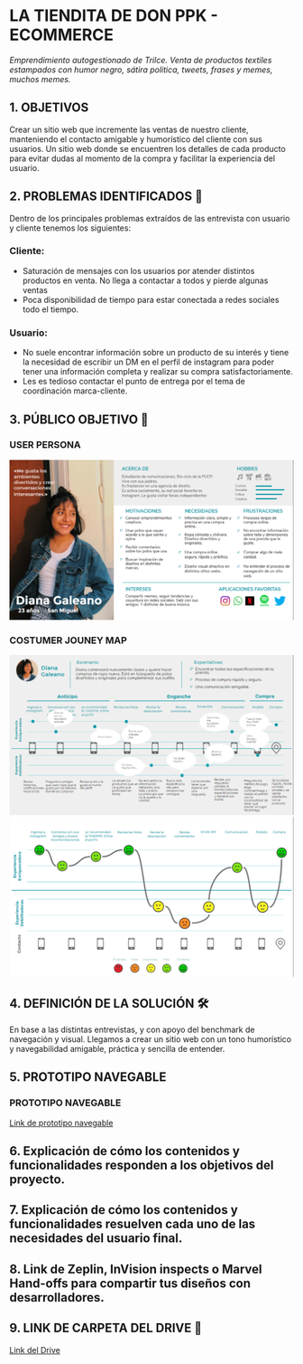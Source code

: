 
# LA TIENDITA DE DON PPK - ECOMMERCE

_Emprendimiento autogestionado de Trilce. Venta de productos textiles estampados con humor negro, sátira politica,
tweets, frases y memes, muchos memes._

## 1. OBJETIVOS

Crear un sitio web que incremente las ventas de nuestro cliente, manteniendo el contacto amigable y humorístico
del cliente con sus usuarios. Un sitio web donde se encuentren los detalles de cada producto para evitar dudas
al momento de la compra y facilitar la experiencia del usuario.

## 2. PROBLEMAS IDENTIFICADOS 📄
Dentro de los principales problemas extraídos de las entrevista con usuario y cliente tenemos los siguientes:
 ### Cliente:
 * Saturación de mensajes con los usuarios por atender distintos productos en venta. No llega a contactar a todos
 y pierde algunas ventas
 * Poca disponibilidad de tiempo para estar conectada a redes sociales todo el tiempo.

 ### Usuario:
 * No suele encontrar información sobre un producto de su interés y tiene la necesidad de escribir un DM en el perfil
 de instagram para poder tener una información completa y realizar su compra satisfactoriamente.
 * Les es tedioso contactar el punto de entrega por el tema de coordinación marca-cliente.

 ## 3. PÚBLICO OBJETIVO 📌
  ### USER PERSONA
  ![web](images/userpersona.png)
  ### COSTUMER JOUNEY MAP
  ![web](images/cjm.png)
  ![web](images/paingains.png)

## 4. DEFINICIÓN DE LA SOLUCIÓN 🛠️
En base a las distintas entrevistas, y con apoyo del benchmark de navegación y visual. Llegamos a crear un sitio web
con un tono humorístico y navegabilidad amigable, práctica y sencilla de entender.

## 5. PROTOTIPO NAVEGABLE
### PROTOTIPO NAVEGABLE
[Link de prototipo navegable](https://www.figma.com/proto/3OkfYXTrQss4O8YMvn4pY0/Prototipo-final?node-id=1%3A2&scaling=scale-down&hotspot-hints=0)

## 6. Explicación de cómo los contenidos y funcionalidades responden a los objetivos del proyecto.
## 7. Explicación de cómo los contenidos y funcionalidades resuelven cada uno de las necesidades del usuario final.
## 8. Link de Zeplin, InVision inspects o Marvel Hand-offs para compartir tus diseños con desarrolladores.
## 9. LINK DE CARPETA DEL DRIVE 📄
 [Link del Drive](https://drive.google.com/drive/folders/1KEtYo-u2GFWUBpw9tDdNfNEiggv0-hLV?usp=sharing)



<!-- # Plataforma de ventas en línea

## Índice

* [1. Preámbulo](#1-preámbulo)
* [2. Resumen del proyecto](#2-resumen-del-proyecto)
* [3. Objetivos de aprendizaje](#3-objetivos-de-aprendizaje)
* [4. Consideraciones generales](#4-consideraciones-generales)
* [5. Criterios de aceptación mínimos del proyecto](#5-criterios-de-aceptación-mínimos-del-proyecto)
* [6. Consideraciones técnicas](#6-consideraciones-técnicas)
* [7. Evaluación](#7-evaluación)
* [8. Entrega](#8-entrega)
* [9. Otras consideraciones](#9-otras-consideraciones)
* [10. Hacker edition](#10-hacker-edition)

***

## 1. Preámbulo

En el mundo hay muchas formas de vender en línea, el porcentaje de compradores
online sigue creciendo y la gama de cosas que pueden comprar también lo hace.
Como compradores no siempre somos conscientes de todo lo que debe pasar para que
los productos que necesitamos estén en una repisa del supermercado o de una
tienda. En el comercio minorista hay una serie de intermediarios que en
ocasiones nos hacen perder la pista del ‘viaje’ de un producto; un viaje que va
encareciendo el producto por cada empresa por la que debe pasar hasta que llega
a las manos de nosotros, los consumidores.

En esta realidad hay dos actores perjudicados: el consumidor, que acaba pagando
más por un producto y el productor o fabricante, que se ve presionado a vender
más barato para que su producto llegue al consumidor a un precio asequible y que
todos puedan beneficiarse en el camino.

## 2. Resumen del proyecto

### “Nuevo portal de e-commerce”

Nos han contactado de la Asociación Nacional de Pequeños Comerciantes, una
asociación que agrupa a pequeñas y medianas empresas productoras y fabricantes
de alimentos naturales, postres, accesorios, vestimenta y calzado, y nos piden
que asesoremos a **uno** de sus miembros en crear un portal desde donde los
consumidores compren sus productos sin intermediarios. Entre los miembros puedes
elegir a:

* [Bluebox](https://instagram.com/bluebox.barsupplies)
* [Transversal | Wellness Travels](https://instagram.com/transversaltravel)
* [Pirqa](https://www.pirqa.com/)
* [Mary's](https://instagram.com/marys_postres)
* [Amándote Amar](https://web.facebook.com/amandoteamar.store)
* [FyM Carpintería y Servicios Generales](https://www.facebook.com/fymcarpinteria/)
* [Talleres De Arte TFA](https://www.instagram.com/tallerdeartetfa/)
* [Sweet peach](https://www.facebook.com/sweet.peach.peru/)
* [Le Pastel Bakery](https://www.instagram.com/lepastelbakery/)
* [Delivery Fruta La Grande](https://www.facebook.com/Delivery-Fruta-La-Grande-143207576316285/)

Luego de elegir con qué miembro trabajarás, la ANPC te pide que ayudes a ese
miembro a hacer un estudio inicial de cómo debería ser este portal de ventas y
cómo deben ofrecer los productos a los consumidores. Quieren que averigües cómo
son los consumidores que utilizaría este canal de venta y cuáles son sus
motivaciones, cómo es el mercado actual en el que incursionarán; y que propongas
una visión de cómo podría plantearse este nuevo canal de ventas.

Una vez conozcas a los posibles compradores debes formular una propuesta de
valor. Esto quiere decir que debes pensar cómo este portal va a comunicar sus
beneficios a los usuarios y cómo va a vender sus productos. Para que guíes a la
empresa que elijas a entender tu visión, esperan que les hagas una propuesta de
cómo podría ser el portal donde las personas puedan buscar, ver, elegir y
comprar sus productos.

## 3. Objetivos de aprendizaje

El objetivo principal de aprendizaje de este proyecto es entender cómo pasamos
de lo que un cliente quiere alcanzar a la definición de un producto digital en
poco tiempo. Entender los principales pasos y preguntas que debemos hacernos,
cómo involucrar a los usuarios y su feedback y cómo usar esos resultados sin
perder de vista los objetivos iniciales.
Esperamos que en este proyecto puedas entender las necesidades y falencias de
las empresas, aprender y empezar a empaparte de los posibles modelos de negocio
así como investigar a su audiencia, los usuarios que consumen sus productos,
entendiendo sus preferencias y contexto en el que lo hacen.

De la misma manera deberás definir cuál es la mejor forma de ofrecerle los
productos de tu cliente a sus usuarios, y, pensando en una propuesta de valor y
sus objetivos. También, deberás definir los contenidos, la interacción y el
diseño del proceso a partir del cual el usuario podrá hacer sus pedidos en esta
plataforma.
Este proyecto se debe "resolver" en parejas, por lo que un objetivo importante
es ganar experiencia en trabajos con entrega grupal. Cada uno de las integrantes
será responsable de una parte del trabajo: (1) el entendimiento del problema y
(2) planeamiento y validación de la solución.

### Tópicos a cubrir

Para completar este proyecto tendrás que familiarizarte con conceptos como: UX
research (entrevistas, benchmark), arquitectura de la información (flujo de
contenido, mapa de sitio), diseño visual y de interacción (wireframes y
prototipado), y user testing.

## 4. Consideraciones generales

Para ser una gran UX no sólo debes familiarizarte con los conceptos sino,
también, poner a prueba tus habilidades blandas. El uso de tu curiosidad y
empatía son claves para el éxito laboral.
Para poder realizar una buena entrevista, un benchmark o un user testing
necesitas en todo momento estar atenta al cómo y no sólo al qué. En este
sentido, es esencial que practiques el modo en que te comunicas frente al
cliente y el usuario. Debes pensar quiénes son y qué es lo que necesitan, y no
sólo enfocarte en lo que tú quieres comunicar.

* Relación con el cliente: la empresa miembro con la que te toque trabajar será
  tu cliente. Saber relacionarte con ellos no es fácil. Para comenzar una buena
  relación con el cliente debes escuchar de manera activa qué es lo que necesitan,
  haciendo preguntas que te ayuden a entender sus necesidades para luego buscar
  cómo resolverlas. No trates de dar soluciones inmediatas, escucha y pregunta, la
  curiosidad es clave para entender la problemática. El problema del cliente no
  siempre es el primero que parece, debes investigar la empresa y la competencia
  para entender lo que sucede. Para mantener una buena relación con los clientes
  debes mostrarle cómo se beneficiarán de lo que ofreces; enséñale los posibles
  resultados y el beneficio que ellos podrían obtener. También debes estudiar las
  mejores prácticas en la industria del comercio electrónico para poder mostrarle
  al cliente casos de éxito.

* Benchmark: revisar referencias y dar referencias es clave para tu relación con
  el cliente. Antes de comenzar a crear cualquier producto debes revisar qué está
  haciendo la competencia o industrias similares. De esta manera, puedes traer
  buenas prácticas y evitar replicar aquellas que no son exitosas. Esto al cliente
  le da la confianza de que efectivamente tienes conocimiento de su problemática
  y que has estudiado todas las posibles soluciones. Para que el benchmark sea
  efectivo, tu curiosidad y pensamiento crítico deben ser altos; no sólo buscar
  las referencias que resulten obvias, sino otras industrias que puedan funcionar
  de manera similar o empresas pequeñas que están teniendo casos de éxito.

* Presentación del plan, a dónde vas a ir y por qué: al resolver la problemática
  debes realizar un plan de trabajo, donde se visualicen las herramientas que
  estás utilizando y por qué las escogiste. No todas las problemáticas requieren
  que utilices las mismas herramientas. Debes utilizar la que mejor se ajuste. Es
  importante que siempre sustentes tu idea, no se trata de trabajar de manera
  mecánica para entregar algo al cliente, sino argumentar por qué esa es la mejor
  manera de aproximarse a una posible solución.

* Testing centrado en el usuario: Realizar las pruebas con los usuarios
  garantiza que los problemas se detecten antes, las buenas ideas se introducen
  más rápido y se reducen los esfuerzos de diseño y desarrollo de productos
  innecesarios. Steve Jobs, una vez dijo: "El diseño no es sólo cómo se ve y cómo
  se siente. El diseño es cómo funciona”. Las pruebas de usabilidad son una
  técnica que ayuda a evaluar un producto al probarlo con usuarios reales. El
  testing es una buena forma de profundizar en las necesidades y preferencias de
  los usuarios observando sus reacciones mientras usan un producto. Para que el
  testing realmente esté centrado en el usuario, tú debes centrarte también en él,
  actuando con curiosidad y empatía en todo momento, preguntando de manera activa
  al usuario qué podrías mejorar y buscar aquellos errores que llevarán tu
  producto al siguiente nivel. No trates de que el usuario apruebe tu producto,
  llévalo a buscar las mejoras y posibles errores, generando una relación de
  confianza con el usuario.

Tu curiosidad, empatía y pensamiento crítico son claves para tu éxito como UX
Designer. En cada herramienta que utilices debes poner a prueba tus soft skills.
Nunca des nada por supuesto, siempre pregunta hasta encontrar nuevas respuestas,
debes actuar en todo momento con un pensamiento crítico, sino harás de manera
mecánica tus proyectos sin encontrar soluciones innovadoras. Sé una
investigadora, tu curiosidad es clave en los procesos creativos; pregunta
constantemente y no intentes buscar soluciones inmediatas, aprende a navegar con
la incertidumbre. La empatía es la habilidad que te va a guiar en las relaciones
tanto con el cliente como con el usuario, intenta salir de tu mente y tus
supuestos para entender cómo piensan los otros.

## 5. Criterios de aceptación mínimos del proyecto

### 1) General

En este proyecto necesitarás salir a hablar con usuarios reales y entender
cuáles son sus necesidades, cómo las resuelven actualmente y proponer una
solución óptima para resolver estas necesidades. Mientras resuelves el proyecto
vas a tener que ir documentando las actividades que realices a través de fotos,
videos, textos y scripts. **Utiliza tu en Google Drive para guardar toda esta
documentación y luego linkea las partes más importantes en el `README.md` de tu
repositorio en GitHub**.

En este caso el README.md será la portada de tu solución final, en él tendrás
que mostrar la solución final a través de screenshots y podrás compartir links a
las secciones que detallaremos más adelante.

### 2) Entendimiento del problema

Durante esta parte te asegurarás que el producto que diseñarás es el correcto,
es decir, que sigue objetivos de negocio y que resuelve necesidades reales de
los usuarios. Para ello tendrás que entender al cliente (el miembro de la
Asociación Nacional de Pequeños Comerciantes con quien estás trabajando) y a los
usuarios. Luego de entender el problema, tendrás que plantear cómo es que vas a
resolver dicho problema. Para ello puedes realizar muchas actividades, sin
embargo el tiempo y los recursos que tienes son limitados. Tendrás que elegir
bien qué actividades realizarás.

### 3) Planteamiento y validación de la solución

Luego de haber definido cómo será la solución, es decir, qué
funcionalidades tendrá y por qué, tendrás que implementarla. En este caso,
tendrás que hacer un prototipo de alta fidelidad y tendrás que validarlo. Cómo
en el caso anterior, para crear y validar la solución puedes realizar muchas
actividades, depende de ti elegir cuáles son las más adecuadas para el caso y
los recursos que tienes.

## 6. Consideraciones técnicas

Para poder realizar este proyecto tendrás un presupuesto de 300 puntos. Estos
puntos los podrás utilizar realizando las actividades del siguiente cuadro.
Antes de empezar a realizar estas actividades tendrás que sustentar con tu coach
cómo es que distribuirás estos puntos en estas actividades.
El coach te dará el _OK_ para que puedas empezar.

|Actividad|Descripción|Puntos|
|:----|:---|:---:|
|Entendimiento del problema, la industria y el contexto| Entender el contexto del negocio y lo que existe hoy en día respecto de la industria del proyecto. | 15 |
|Entrevistas con cliente|Realización de entrevistas con el cliente (dueño del reto) y establecimiento de sus metas y objetivos.|25|
|Benchmark| Revisión de features de la competencia y referencias análogas. | 20 |
|Entrevistas con usuarios| Entrevistas en profundidad con al menos 5 usuarios. | 60 |
|Observación contextual| Observación de al menos 5 usuarios en un contexto real de uso/compra. | 35 |
|Inventario de contenidos| Inventario de todos los contenidos de un producto. | 15 |
|Flujo / árbol de contenidos|Documento que estructura contenidos y su navegación|15|
|Card Sorting| Actividad para entender el modelo mental de los usuarios en términos de organización de los contenidos. | 15 |
|Testeo de soluciones actuales de la competencia| Sesiones de testing de productos actuales de la competencia para ver qué atributos valoran los usuarios. Al menos 5 usuarios.| 50 |
|Testeos de prototipos| Sesiones de testing de la solución propuesta con al menos 5 usuarios. | 60 |
|Sketching y wireframing| Elaboración de prototipos de baja y mediana fidelidad. | 30 |
|Prototipado de contenido| Prototipado y testeo del contenido del producto. | 30 |
|Prototipado de alta fidelidad| Elaboración de prototipo en base a las pantallas diseñadas. | 80 |

## 7. Entrega

El proyecto será entregado en un repositorio de GitHub. En él deberás agregar
lo siguiente:

README.md  explicando el proceso del proyecto:

* Objetivos del proyecto
* Problemas identificados en la investigación (del cliente y del usuario)
* Definición del público objetivo
  - User persona
  - Customer Journey Map (indicando pain y gain points)
* Definición de la solución/producto
* Link a prototipo navegable
* Explicación de cómo los contenidos y funcionalidades responden a los objetivos
  del proyecto.
* Explicación de cómo los contenidos y funcionalidades resuelven cada uno de las
  necesidades del usuario final.
* Link de Zeplin, InVision inspects o Marvel Hand-offs para compartir tus
  diseños con desarrolladores.

Un video en Loom de máximo 10 minutos explicando tu documento.

* Estos 10 minutos tienes que utilizarlos para explicar los puntos indicados en
  el `README.md` y para hacer un demo de la solución.

En las otras carpetas del repositorio o en las carpetas de Google Drive podrás
agregar los documentos complementarios que sustenten tu proceso:

* Fotos, videos, guías de las actividades que realizaste
* Flujo de usuario
* Mapa de sitio
* Etc.

## 8. Otras consideraciones

### 1) Planeamiento y presupuesto

Cuando realices el planeamiento de cómo enfrentarás el reto deberás sustentarlo
ante tu cliente y ante un coach. Ellos te darán la aprobación final para seguir
con las actividades planteadas.

### 2) Definición del producto

Al definir el producto recuerda pensar en:

* Quiénes son los principales usuarios de producto
* Cuáles son los objetivos del negocio en relación con el producto
* Cuáles son los objetivos de estos usuarios en relación con el producto
* Cuál será la propuesta de valor del sitio que vas a crear
* Cuáles son los contenidos que el usuarios quiere ver, la información que
  buscarían para convencerse de comprar, confiar en la empresa que lo ofrece,
  encontrar lo que busca y comprarlo
* Cómo vas a distribuir y entregar esos contenidos
* Cómo es el flujo que los usuarios que acaben comprando deberán hacer en la web
* Cómo crees que el producto les está resolviendo sus problemas

### 3) Prototipo de alta fidelidad

Existen varias herramientas que puedes utilizar para crear tu prototipo,
nosotros recomendamos Figma, sin embargo, eres libre de utilizar otras
herramientas como Adobe XD, etc. Si eliges Figma tendrás que usar una
herramienta adicional como Marvel o Invision. Recuerda que el diseño que
trabajes debe seguir los fundamentos de visual design, como: contraste,
alineación, jerarquía, entre otros.

## 9. Hacker edition

* En lugar de usar Github para documentar tu proceso de trabajo, documéntalo en
  su propia web, puedes usar Wix, Instapage, Squarespace, Google Sites o crear
  tu propia web desde 0.
* Escribe un post en Medium contando tu proceso de investigación. -->
